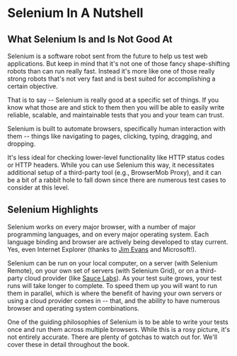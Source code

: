 # Selenium In A Nutshell

## What Selenium Is and Is Not Good At

Selenium is a software robot sent from the future to help us test web applications. But keep in mind that it's not one of those fancy shape-shifting robots than can run really fast. Instead it's more like one of those really strong robots that's not very fast and is best suited for accomplishing a certain objective.

That is to say -- Selenium is really good at a specific set of things. If you know what those are and stick to them then you will be able to easily write reliable, scalable, and maintainable tests that you and your team can trust.

Selenium is built to automate browsers, specifically human interaction with them -- things like navigating to pages, clicking, typing, dragging, and dropping.

It's less ideal for checking lower-level functionality like HTTP status codes or HTTP headers. While you can use Selenium this way, it necessitates additional setup of a third-party tool (e.g., BrowserMob Proxy), and it can be a bit of a rabbit hole to fall down since there are numerous test cases to consider at this level.

## Selenium Highlights

Selenium works on every major browser, with a number of major programming languages, and on every major operating system. Each language binding and browser are actively being developed to stay current. Yes, even Internet Explorer (thanks to [Jim Evans](https://twitter.com/jimevansmusic) and Microsoft!).

Selenium can be run on your local computer, on a server (with Selenium Remote), on your own set of servers (with Selenium Grid), or on a third-party cloud provider (like [Sauce Labs](http://saucelabs.com/)). As your test suite grows, your test runs will take longer to complete. To speed them up you will want to run them in parallel, which is where the benefit of having your own servers or using a cloud provider comes in -- that, and the ability to have numerous browser and operating system combinations.

One of the guiding philosophies of Selenium is to be able to write your tests once and run them across multiple browsers. While this is a rosy picture, it's not entirely accurate. There are plenty of gotchas to watch out for. We'll cover these in detail throughout the book.
